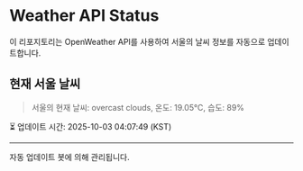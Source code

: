 
# Weather API Status

이 리포지토리는 OpenWeather API를 사용하여 서울의 날씨 정보를 자동으로 업데이트합니다.

## 현재 서울 날씨
> 서울의 현재 날씨: overcast clouds, 온도: 19.05°C, 습도: 89%

⏳ 업데이트 시간: 2025-10-03 04:07:49 (KST)

---
자동 업데이트 봇에 의해 관리됩니다.
